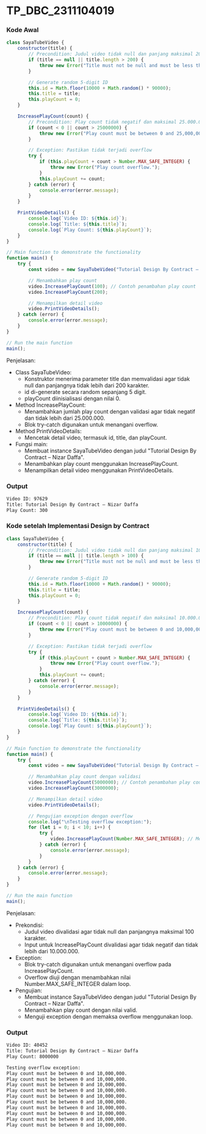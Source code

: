 # TP_DBC_2311104019

### Kode Awal

```js
class SayaTubeVideo {
    constructor(title) {
        // Precondition: Judul video tidak null dan panjang maksimal 200 karakter
        if (title == null || title.length > 200) {
            throw new Error("Title must not be null and must be less than or equal to 200 characters.");
        }

        // Generate random 5-digit ID
        this.id = Math.floor(10000 + Math.random() * 90000);
        this.title = title;
        this.playCount = 0;
    }

    IncreasePlayCount(count) {
        // Precondition: Play count tidak negatif dan maksimal 25.000.000
        if (count < 0 || count > 25000000) {
            throw new Error("Play count must be between 0 and 25,000,000.");
        }

        // Exception: Pastikan tidak terjadi overflow
        try {
            if (this.playCount + count > Number.MAX_SAFE_INTEGER) {
                throw new Error("Play count overflow.");
            }
            this.playCount += count;
        } catch (error) {
            console.error(error.message);
        }
    }

    PrintVideoDetails() {
        console.log(`Video ID: ${this.id}`);
        console.log(`Title: ${this.title}`);
        console.log(`Play Count: ${this.playCount}`);
    }
}

// Main function to demonstrate the functionality
function main() {
    try {
        const video = new SayaTubeVideo("Tutorial Design By Contract – Nizar Daffa");

        // Menambahkan play count
        video.IncreasePlayCount(100); // Contoh penambahan play count
        video.IncreasePlayCount(200);

        // Menampilkan detail video
        video.PrintVideoDetails();
    } catch (error) {
        console.error(error.message);
    }
}

// Run the main function
main();
```

Penjelasan:

- Class SayaTubeVideo:
    - Konstruktor menerima parameter title dan memvalidasi agar tidak null dan panjangnya tidak lebih dari 200 karakter.
    - id di-generate secara random sepanjang 5 digit.
    - playCount diinisialisasi dengan nilai 0.
- Method IncreasePlayCount:
    - Menambahkan jumlah play count dengan validasi agar tidak negatif dan tidak lebih dari 25.000.000.
    - Blok try-catch digunakan untuk menangani overflow.
- Method PrintVideoDetails:
    - Mencetak detail video, termasuk id, title, dan playCount.
- Fungsi main:
    - Membuat instance SayaTubeVideo dengan judul "Tutorial Design By Contract – Nizar Daffa".
    - Menambahkan play count menggunakan IncreasePlayCount.
    - Menampilkan detail video menggunakan PrintVideoDetails.

### Output

```bash
Video ID: 97629
Title: Tutorial Design By Contract – Nizar Daffa
Play Count: 300
```

### Kode setelah Implementasi Design by Contract

```js
class SayaTubeVideo {
    constructor(title) {
        // Precondition: Judul video tidak null dan panjang maksimal 100 karakter
        if (title == null || title.length > 100) {
            throw new Error("Title must not be null and must be less than or equal to 100 characters.");
        }

        // Generate random 5-digit ID
        this.id = Math.floor(10000 + Math.random() * 90000);
        this.title = title;
        this.playCount = 0;
    }

    IncreasePlayCount(count) {
        // Precondition: Play count tidak negatif dan maksimal 10.000.000
        if (count < 0 || count > 10000000) {
            throw new Error("Play count must be between 0 and 10,000,000.");
        }

        // Exception: Pastikan tidak terjadi overflow
        try {
            if (this.playCount + count > Number.MAX_SAFE_INTEGER) {
                throw new Error("Play count overflow.");
            }
            this.playCount += count;
        } catch (error) {
            console.error(error.message);
        }
    }

    PrintVideoDetails() {
        console.log(`Video ID: ${this.id}`);
        console.log(`Title: ${this.title}`);
        console.log(`Play Count: ${this.playCount}`);
    }
}

// Main function to demonstrate the functionality
function main() {
    try {
        const video = new SayaTubeVideo("Tutorial Design By Contract – Nizar Daffa");

        // Menambahkan play count dengan validasi
        video.IncreasePlayCount(5000000); // Contoh penambahan play count
        video.IncreasePlayCount(3000000);

        // Menampilkan detail video
        video.PrintVideoDetails();

        // Pengujian exception dengan overflow
        console.log("\nTesting overflow exception:");
        for (let i = 0; i < 10; i++) {
            try {
                video.IncreasePlayCount(Number.MAX_SAFE_INTEGER); // Memaksa overflow
            } catch (error) {
                console.error(error.message);
            }
        }
    } catch (error) {
        console.error(error.message);
    }
}

// Run the main function
main();
```

Penjelasan:

- Prekondisi:
    - Judul video divalidasi agar tidak null dan panjangnya maksimal 100 karakter.
    - Input untuk IncreasePlayCount divalidasi agar tidak negatif dan tidak lebih dari 10.000.000.
- Exception:
    - Blok try-catch digunakan untuk menangani overflow pada IncreasePlayCount.
    - Overflow diuji dengan menambahkan nilai Number.MAX_SAFE_INTEGER dalam loop.
- Pengujian:
    - Membuat instance SayaTubeVideo dengan judul "Tutorial Design By Contract – Nizar Daffa".
    - Menambahkan play count dengan nilai valid.
    - Menguji exception dengan memaksa overflow menggunakan loop.

### Output

```bash
Video ID: 40452
Title: Tutorial Design By Contract – Nizar Daffa
Play Count: 8000000

Testing overflow exception:
Play count must be between 0 and 10,000,000.
Play count must be between 0 and 10,000,000.
Play count must be between 0 and 10,000,000.
Play count must be between 0 and 10,000,000.
Play count must be between 0 and 10,000,000.
Play count must be between 0 and 10,000,000.
Play count must be between 0 and 10,000,000.
Play count must be between 0 and 10,000,000.
Play count must be between 0 and 10,000,000.
Play count must be between 0 and 10,000,000.
```
